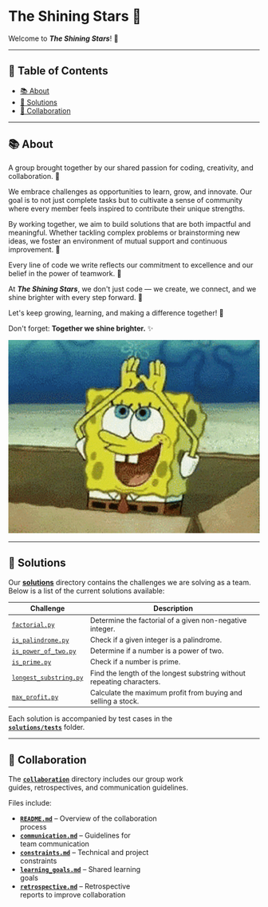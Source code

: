 # **The Shining Stars 🌟**

Welcome to **_The Shining Stars_**! 👋

---

## **📖 Table of Contents**

- [📚 About](#-about)  
- [🚀 Solutions](#-solutions)  
- [🤝 Collaboration](#-collaboration)  

---

## **📚 About**

A group brought together by our shared passion for coding, creativity,
and collaboration. 🌈  

We embrace challenges as opportunities to learn, grow, and innovate.
Our goal is to not just complete tasks but to cultivate a sense of community
where every member feels inspired to contribute their unique strengths.  

By working together, we aim to build solutions that are both impactful
and meaningful. Whether tackling complex problems or brainstorming new ideas,
we foster an environment of mutual support and continuous improvement. 🤝

Every line of code we write reflects our commitment to excellence
and our belief in the power of teamwork. 💪  

At **_The Shining Stars_**, we don't just code — we create, we connect,
and we shine brighter with every step forward. 💫  

Let's keep growing, learning, and making a difference together! 🚀  

Don't forget: **Together we shine brighter.** ✨  

![SpongeBob shining gif for motivation](notes/time-to-shine-spongebob-shine.gif)

---

## **🚀 Solutions**

Our **[solutions](solutions/)** directory contains the challenges
we are solving as a team.
Below is a list of the current solutions available:

| Challenge             | Description                                         |
|-----------------------|-----------------------------------------------------|
| [`factorial.py`](https://github.com/MIT-Emerging-Talent/ET6-foundations-group-05/issues/24) | Determine the factorial of a given non-negative integer. |
| [`is_palindrome.py`](https://github.com/MIT-Emerging-Talent/ET6-foundations-group-05/issues/30) | Check if a given integer is a palindrome.               |
| [`is_power_of_two.py`](https://github.com/MIT-Emerging-Talent/ET6-foundations-group-05/issues/17) | Determine if a number is a power of two.                 |
| [`is_prime.py`](https://github.com/MIT-Emerging-Talent/ET6-foundations-group-05/issues/26) | Check if a number is prime.                              |
| [`longest_substring.py`](https://github.com/MIT-Emerging-Talent/ET6-foundations-group-05/issues/44) | Find the length of the longest substring without repeating characters. |
| [`max_profit.py`](https://github.com/MIT-Emerging-Talent/ET6-foundations-group-05/issues/22) | Calculate the maximum profit from buying and selling a stock. |

Each solution is accompanied by test cases in the  
**[`solutions/tests`](solutions/tests/)** folder.

---

## **🤝 Collaboration**

The **[`collaboration`](collaboration/)** directory includes our group work  
guides, retrospectives, and communication guidelines.

Files include:

- **[`README.md`](collaboration/README.md)** – Overview of the collaboration  
  process  
- **[`communication.md`](collaboration/communication.md)** – Guidelines for  
  team communication  
- **[`constraints.md`](collaboration/constraints.md)** – Technical and project  
  constraints  
- **[`learning_goals.md`](collaboration/learning_goals.md)** – Shared learning  
  goals  
- **[`retrospective.md`](collaboration/retrospective.md)** – Retrospective  
  reports to improve collaboration
